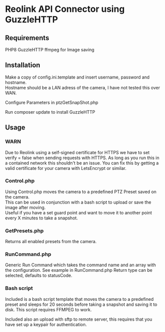 # Reolink API Connector using GuzzleHTTP

## Requirements

PHP8
GuzzleHTTP
ffmpeg for Image saving

## Installation

Make a copy of config.ini.template and insert username, password and hostname.  
Hostname should be a LAN adress of the camera, I have not tested this over WAN.

Configure Parameters in ptzGetSnapShot.php

Run composer update to install GuzzleHTTP

## Usage

### WARN 
Due to Reolink using a self-signed certificate for HTTPS we have to set verify = false when sending requests with HTTPS. 
As long as you run this in a contained network this shouldn't be an issue. You can fix this by getting a valid certificate for your camera with LetsEncrypt or similar.


### Control.php

Using Control.php moves the camera to a predefined PTZ Preset saved on the camera.  
This can be used in conjunction with a bash script to upload or save the image after moving.  
Useful if you have a set guard point and want to move it to another point every X minutes to take a snapshot.


### GetPresets.php

Returns all enabled presets from the camera. 

### RunCommand.php 

Generic Run Command which takes the command name and an array with the configuration. See example in RunCommand.php
Return type can be selected, defaults to statusCode.



### Bash script

Included is a bash script template that moves the camera to a predefined preset and sleeps for 20 seconds before taking a snapshot and saving it to disk.
This script requires FFMPEG to work. 

Included also an upload with sftp to remote server, this requires that you have set up a keypair for authentication.
